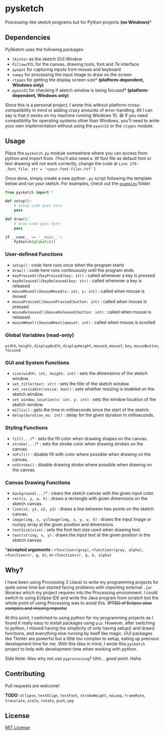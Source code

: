 # pysketch
Processing-like sketch programs but for Python projects **(on Windows)***

## Dependencies
PySketch uses the following packages:
 * ```tkinter``` as the sketch GUI Window
 * ```Pillow/PIL``` for the canvas, drawing tools, font and Tk interface
 * ```pynput``` for capturing inputs from mouse and keyboard
 * ```numpy``` for processing the input image to draw on the screen
 * ```ctypes``` for getting the display screen size* **(platform-dependent, Windows only)**
 * ```pywin32``` for checking if sketch window is being focused* **(platform-dependent, Windows only)**

Since this is a personal project, I wrote this without platform-cross-compatibility in mind or adding crazy amounts of error-handling. All I can say is that it works on my machine running Windows 10. 😅 If you need compatibility for operating systems other than Windows, you'll need to write your own implementation without using the `pywin32` or the `ctypes` module.
## Usage
Place the `pysketch.py` module somewhere where you can access from python and import from. (You'll also need a .ttf font file as default font or text drawing will not work correctly, change the code at `Line 279: _font_file: str = '<your-font-file>.ttf'` )

Once done, simply create a new python `.py` script following the template below and run your sketch. For examples, check out the [`examples`](examples) folder.
```python
from pysketch import *

def setup():
    # setup code goes here
    pass

def draw():
    # draw code goes here
    pass

if __name__ == '__main__':
    PySketch(globals())
```
### User-defined Functions
 - `setup()` : code here runs once when the program starts
 - `draw()` : code here runs continuously until the program ends
 - `keyPressed()`/`keyPressed(key: str)` : called whenever a key is pressed
 - `keyReleased()`/`keyReleased(key: str)` : called whenever a key is released
 - `mouseMoved()`/`mouseMoved(x: int, y: int)` : called when mouse is moved
 - `mousePressed()`/`mousePressed(button: int)` : called when mouse is pressed
 - `mouseReleased()`/`mouseReleased(button: int)` : called when mouse is released
 - `mouseWheel()`/`mouseWheel(amount: int)` : called when mouse is scrolled
### Global Variables (read-only)
`width`, `height`, `displayWidth`, `displayHeight`, `mouseX`, `mouseY`, `key`, `mouseButton`, `focused`
### GUI and System Functions
 - `size(width: int, height: int)` : sets the dimensions of the sketch window.
 - `set_title(text: str)` : sets the title of the sketch window.
 - `set_resizable(resize: bool)` : sets whether resizing is enabled on the sketch window.
 - `set_window_location(x: int, y: int)` : sets the window location of the sketch window.
 - `millis()` : gets the time in milliseconds since the start of the sketch.
 - `delay(duration_ms: int)` : delay for the given duration in milliseconds.
### Styling Functions
 - `fill(...)`**^** : sets the fill color when drawing shapes on the canvas.
 - `stroke(...)`**^** : sets the stroke color when drawing strokes on the canvas.
 - `noFill()` : disable fill with color where possible when drawing on the canvas.
 - `noStroke()` : disable drawing stroke where possible when drawing on the canvas.
### Canvas Drawing Functions
 - `background(...)`**^** : clears the sketch canvas with the given input color.
 - `rect(x, y, w, h)` : draws a rectangle with given dimensions on the sketch canvas.
 - `line(x1, y1, x2, y2)` : draws a line between two points on the sketch canvas.
 - `image(img, x, y)`/`image(img, x, y, w, h)` : draws the input Image or numpy array at the given position and dimensions.
 - `textSize(size)` : sets the font text size used when drawing text.
 - `text(string, x, y)` : draws the input text at the given position in the sketch canvas.


**^accepted arguments :**  `<function>(gray)`, `<function>(gray, alpha)`, `<function>(r, g, b)`, or `<function>(r, g, b, alpha)`

## Why?
I have been using Processing 3 (Java) to write my programming projects for quite some time but started facing problems with importing external `.jar` libraries which my project requires into the Processing environment. I could switch to using Eclipse IDE and write the Java program from scratch but the whole point of using Processing was to avoid this. ~~(PTSD of Eclipse slow compiles and missing imports)~~

At this point, I switched to using python for my programming projects as I found it really easy to install packages using `pip`. However, after switching to python, I missed having the simplicity of only having setup() and draw() functions, and everything else running by itself like magic. GUI packages like Tkinter are powerful but a little too complex to setup, eating up precious development time for me. With this idea in mind, I wrote this `pysketch` project to help with development time when working with python.

Side Note: Also why not use `pyprocessing`? Uhh... good point. Haha.
## Contributing
Pull requests are welcome!


**TODO:** `ellipse`, `textAlign`, `textFont`, `strokeWeight`, `noLoop`, `frameRate`, `translate`, `scale`, `rotate`, `push`, `pop`

## License
[MIT License](https://choosealicense.com/licenses/mit/)

